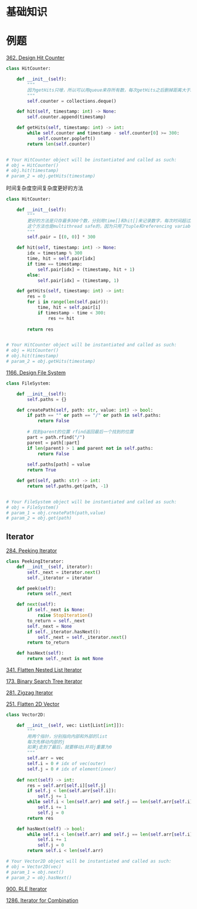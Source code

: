 # 基础知识

# 例题

[362. Design Hit Counter](https://leetcode.com/problems/design-hit-counter/)

```py
class HitCounter:

    def __init__(self):
        """
        因为getHits只增，所以可以用queue来存所有数，每次getHits之后删掉距离大于300的数
        """
        self.counter = collections.deque()

    def hit(self, timestamp: int) -> None:
        self.counter.append(timestamp)        

    def getHits(self, timestamp: int) -> int:
        while self.counter and timestamp - self.counter[0] >= 300:
            self.counter.popleft()
        return len(self.counter)


# Your HitCounter object will be instantiated and called as such:
# obj = HitCounter()
# obj.hit(timestamp)
# param_2 = obj.getHits(timestamp)
```

时间复杂度空间复杂度更好的方法
```py
class HitCounter:

    def __init__(self):
        """
        更好的方法是只存最多300个数，分别用time[]和hit[]来记录数字，每次时间超过300，对应位置的hit就重置为1
        这个方法也是multithread safe的，因为只用了tuple和referencing variable
        """
        self.pair = [(0, 0)] * 300

    def hit(self, timestamp: int) -> None:
        idx = timestamp % 300
        time, hit = self.pair[idx]
        if time == timestamp:
            self.pair[idx] = (timestamp, hit + 1)
        else:
            self.pair[idx] = (timestamp, 1)

    def getHits(self, timestamp: int) -> int:
        res = 0
        for i in range(len(self.pair)):
            time, hit = self.pair[i]
            if timestamp - time < 300:
                res += hit
        
        return res


# Your HitCounter object will be instantiated and called as such:
# obj = HitCounter()
# obj.hit(timestamp)
# param_2 = obj.getHits(timestamp)
```

[1166. Design File System](https://leetcode.com/problems/design-file-system/)

```py
class FileSystem:

    def __init__(self):
        self.paths = {}

    def createPath(self, path: str, value: int) -> bool:
        if path == "" or path == "/" or path in self.paths:
            return False
        
        # 找到parent的位置 rfind返回最后一个找到的位置
        part = path.rfind("/")
        parent = path[:part]
        if len(parent) > 1 and parent not in self.paths:
            return False
        
        self.paths[path] = value
        return True

    def get(self, path: str) -> int:
        return self.paths.get(path, -1)


# Your FileSystem object will be instantiated and called as such:
# obj = FileSystem()
# param_1 = obj.createPath(path,value)
# param_2 = obj.get(path)
```

## Iterator

[284. Peeking Iterator](https://leetcode.com/problems/peeking-iterator/)

```py
class PeekingIterator:
    def __init__(self, iterator):
        self._next = iterator.next()
        self._iterator = iterator

    def peek(self):
        return self._next

    def next(self):
        if self._next is None:
            raise StopIteration()
        to_return = self._next
        self._next = None
        if self._iterator.hasNext():
            self._next = self._iterator.next()
        return to_return

    def hasNext(self):
        return self._next is not None
```

[341. Flatten Nested List Iterator](https://leetcode.com/problems/flatten-nested-list-iterator/)


[173. Binary Search Tree Iterator](https://leetcode.com/problems/binary-search-tree-iterator/)

[281. Zigzag Iterator](https://leetcode.com/problems/zigzag-iterator/)

[251. Flatten 2D Vector](https://leetcode.com/problems/flatten-2d-vector/)

```py
class Vector2D:

    def __init__(self, vec: List[List[int]]):
        """
        用两个指针，分别指向内部和外部的list
        每次先移动内部的j
        如果j走到了最后，就要移动i并将j重置为0
        """
        self.arr = vec
        self.i = 0 # idx of vec(outer)
        self.j = 0 # idx of element(inner)
        
    def next(self) -> int:
        res = self.arr[self.i][self.j]
        if self.j < len(self.arr[self.i]):
            self.j += 1
        while self.i < len(self.arr) and self.j == len(self.arr[self.i]): # 注意不要越界
            self.i += 1
            self.j = 0
        return res

    def hasNext(self) -> bool:
        while self.i < len(self.arr) and self.j == len(self.arr[self.i]): # 移到满足条件的点
            self.i += 1
            self.j = 0
        return self.i < len(self.arr)

# Your Vector2D object will be instantiated and called as such:
# obj = Vector2D(vec)
# param_1 = obj.next()
# param_2 = obj.hasNext()
```



[900. RLE Iterator](https://leetcode.com/problems/rle-iterator/)

[1286. Iterator for Combination](https://leetcode.com/problems/iterator-for-combination/)



